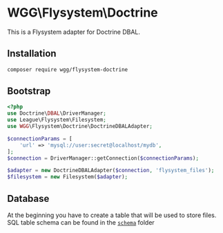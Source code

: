# WGG\Flysystem\Doctrine

This is a Flysystem adapter for Doctrine DBAL.

## Installation

```bash
composer require wgg/flysystem-doctrine
```

## Bootstrap

``` php
<?php
use Doctrine\DBAL\DriverManager;
use League\Flysystem\Filesystem;
use WGG\Flysystem\Doctrine\DoctrineDBALAdapter;

$connectionParams = [
    'url' => 'mysql://user:secret@localhost/mydb',
];
$connection = DriverManager::getConnection($connectionParams);

$adapter = new DoctrineDBALAdapter($connection, 'flysystem_files');
$filesystem = new Filesystem($adapter);
```

## Database
At the beginning you have to create a table that will be used to store files.
SQL table schema can be found in the [`schema`](schema) folder
